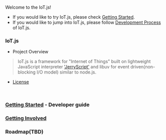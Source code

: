 Welcome to the IoT.js!

* If you would like to try IoT.js, please check [Getting Started](Getting-Started). 
* If you would like to jump into IoT.js, please follow [Development Process](https://github.com/Samsung/IoT.js/wiki/Development-Process) of IoT.js.

### IoT.js
- Project Overview
> IoT.js is a framework for "Internet of Things" built on
> lightweight JavaScript interpreter ['JerryScript'](https://github.com/Samsung/jerryscript/wiki)
> and libuv for event driven(non-blocking I/O model) similar to node.js.

- [License](https://github.com/Samsung/iotjs/wiki/License)
<br>


### [Getting Started](https://github.com/Samsung/iotjs/wiki/Getting-Started) - Developer guide
### [Getting Involved](https://github.com/Samsung/iotjs/wiki/Getting-involved)
### Roadmap(TBD)